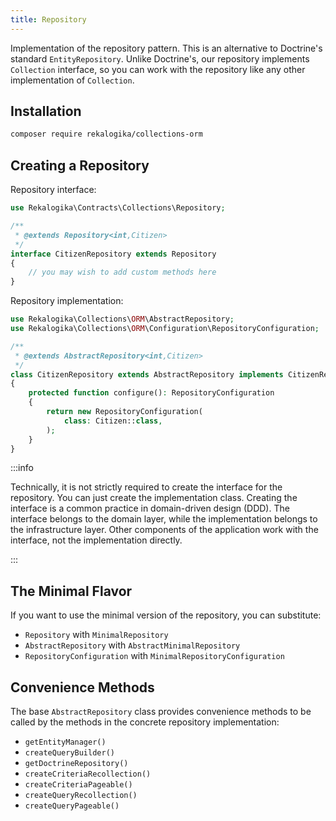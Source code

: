 ```yaml
---
title: Repository
---
```


Implementation of the repository pattern. This is an alternative to Doctrine's
standard `EntityRepository`. Unlike Doctrine's, our repository implements
`Collection` interface, so you can work with the repository like any other
implementation of `Collection`.

## Installation

```bash
composer require rekalogika/collections-orm
```

## Creating a Repository

Repository interface:

```php
use Rekalogika\Contracts\Collections\Repository;

/**
 * @extends Repository<int,Citizen>
 */
interface CitizenRepository extends Repository
{
    // you may wish to add custom methods here
}
```

Repository implementation:

```php
use Rekalogika\Collections\ORM\AbstractRepository;
use Rekalogika\Collections\ORM\Configuration\RepositoryConfiguration;

/**
 * @extends AbstractRepository<int,Citizen>
 */
class CitizenRepository extends AbstractRepository implements CitizenRepository
{
    protected function configure(): RepositoryConfiguration
    {
        return new RepositoryConfiguration(
            class: Citizen::class,
        );
    }
}
```

:::info

Technically, it is not strictly required to create the interface for the
repository. You can just create the implementation class. Creating the interface
is a common practice in domain-driven design (DDD). The interface belongs to the
domain layer, while the implementation belongs to the infrastructure layer.
Other components of the application work with the interface, not the
implementation directly.

:::

## The Minimal Flavor

If you want to use the minimal version of the repository, you can substitute:

* `Repository` with `MinimalRepository`
* `AbstractRepository` with `AbstractMinimalRepository`
* `RepositoryConfiguration` with `MinimalRepositoryConfiguration`

## Convenience Methods

The base `AbstractRepository` class provides convenience methods to be called by
the methods in the concrete repository implementation:

* `getEntityManager()`
* `createQueryBuilder()`
* `getDoctrineRepository()`
* `createCriteriaRecollection()`
* `createCriteriaPageable()`
* `createQueryRecollection()`
* `createQueryPageable()`